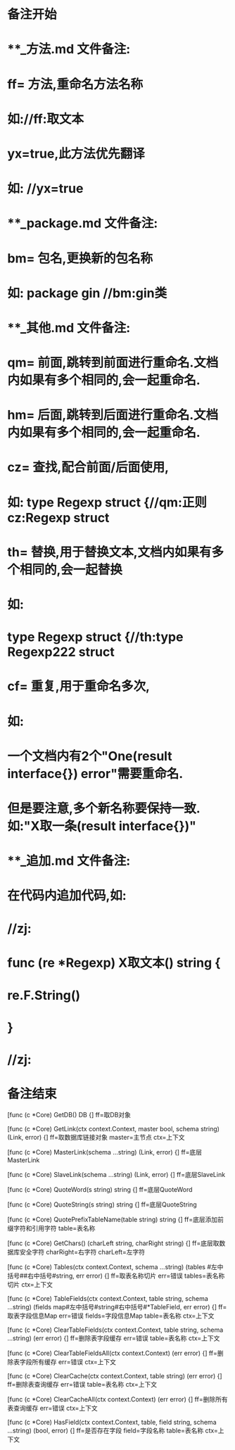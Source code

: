 # 备注开始
# **_方法.md 文件备注:
# ff= 方法,重命名方法名称
# 如://ff:取文本
#
# yx=true,此方法优先翻译
# 如: //yx=true


# **_package.md 文件备注:
# bm= 包名,更换新的包名称 
# 如: package gin //bm:gin类


# **_其他.md 文件备注:
# qm= 前面,跳转到前面进行重命名.文档内如果有多个相同的,会一起重命名.
# hm= 后面,跳转到后面进行重命名.文档内如果有多个相同的,会一起重命名.
# cz= 查找,配合前面/后面使用,
# 如: type Regexp struct {//qm:正则 cz:Regexp struct
#
# th= 替换,用于替换文本,文档内如果有多个相同的,会一起替换
# 如:
# type Regexp struct {//th:type Regexp222 struct
#
# cf= 重复,用于重命名多次,
# 如: 
# 一个文档内有2个"One(result interface{}) error"需要重命名.
# 但是要注意,多个新名称要保持一致. 如:"X取一条(result interface{})"


# **_追加.md 文件备注:
# 在代码内追加代码,如:
# //zj:
# func (re *Regexp) X取文本() string { 
#    re.F.String()
# }
# //zj:
# 备注结束

[func (c *Core) GetDB() DB {]
ff=取DB对象

[func (c *Core) GetLink(ctx context.Context, master bool, schema string) (Link, error) {]
ff=取数据库链接对象
master=主节点
ctx=上下文

[func (c *Core) MasterLink(schema ...string) (Link, error) {]
ff=底层MasterLink

[func (c *Core) SlaveLink(schema ...string) (Link, error) {]
ff=底层SlaveLink

[func (c *Core) QuoteWord(s string) string {]
ff=底层QuoteWord

[func (c *Core) QuoteString(s string) string {]
ff=底层QuoteString

[func (c *Core) QuotePrefixTableName(table string) string {]
ff=底层添加前缀字符和引用字符
table=表名称

[func (c *Core) GetChars() (charLeft string, charRight string) {]
ff=底层取数据库安全字符
charRight=右字符
charLeft=左字符

[func (c *Core) Tables(ctx context.Context, schema ...string) (tables #左中括号##右中括号#string, err error) {]
ff=取表名称切片
err=错误
tables=表名称切片
ctx=上下文

[func (c *Core) TableFields(ctx context.Context, table string, schema ...string) (fields map#左中括号#string#右中括号#*TableField, err error) {]
ff=取表字段信息Map
err=错误
fields=字段信息Map
table=表名称
ctx=上下文

[func (c *Core) ClearTableFields(ctx context.Context, table string, schema ...string) (err error) {]
ff=删除表字段缓存
err=错误
table=表名称
ctx=上下文

[func (c *Core) ClearTableFieldsAll(ctx context.Context) (err error) {]
ff=删除表字段所有缓存
err=错误
ctx=上下文

[func (c *Core) ClearCache(ctx context.Context, table string) (err error) {]
ff=删除表查询缓存
err=错误
table=表名称
ctx=上下文

[func (c *Core) ClearCacheAll(ctx context.Context) (err error) {]
ff=删除所有表查询缓存
err=错误
ctx=上下文

[func (c *Core) HasField(ctx context.Context, table, field string, schema ...string) (bool, error) {]
ff=是否存在字段
field=字段名称
table=表名称
ctx=上下文
